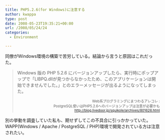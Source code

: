 ```yaml
---
title: PHP5.2.6(for Windows)に注意する
author: kwappa
type: post
date: 2008-05-23T19:35:21+00:00
url: /2008/05/24/24
categories:
  - Environment

---
```

同僚がWindows環境の構築で苦労している。結論から言うと原因はこれだった。

<blockquote dir="ltr">
  <p dir="ltr" style="MARGIN-RIGHT: 0px">
    Windows 版の PHP 5.2.6 にバージョンアップしたら、実行時にポップアップで「LIBPQ.dllが見つからなかったため、このアプリケーションは開始できませんでした。」とのエラーメッセージが出るようになってしまった。
  </p>
  
  <p dir="ltr" style="MARGIN-RIGHT: 0px; TEXT-ALIGN: right">
    <span style="font-size: 0.8em;">Web系プログラミングにまつわるアレコレ :<br />PostgreSQL使いはPHP5.2.6へのバージョンアップは注意が必要かも</span><br /><a href="http://blog.livedoor.jp/squikole/archives/801626.html"><span style="font-size: 0.8em;">http://blog.livedoor.jp/squikole/archives/801626.html</span></a>
  </p>
</blockquote>

別の挙動を調査していた私も、期せずしてこの不具合に引っかかっていた。WAPP(Windows / Apache / PostgreSQL / PHP)環境で開発されている方は注意されたい。
